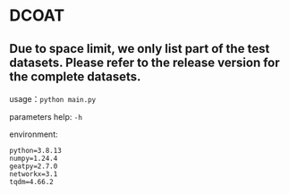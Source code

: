 # DCOAT

## Due to space limit, we only list part of the test datasets. Please refer to the release version for the complete datasets.


usage：`python main.py`

parameters help: `-h`

environment:
```
python=3.8.13
numpy=1.24.4
geatpy=2.7.0
networkx=3.1
tqdm=4.66.2
```
